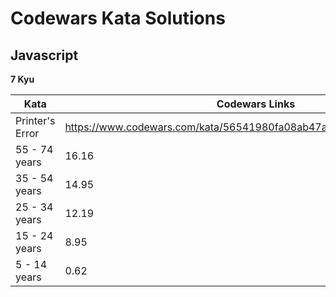# Codewars Kata Solutions
## Javascript
**7 Kyu**

| Kata   | Codewars Links  |
|----------------|------------------------------------------------------------------------------|
| Printer's Error     |    https://www.codewars.com/kata/56541980fa08ab47a0000040/train/javascript   |
| 55 - 74 years  |     16.16     |
| 35 - 54 years  |     14.95     |
| 25 - 34  years |     12.19     |
| 15 - 24 years  |      8.95     |
| 5 - 14 years   |      0.62     |
